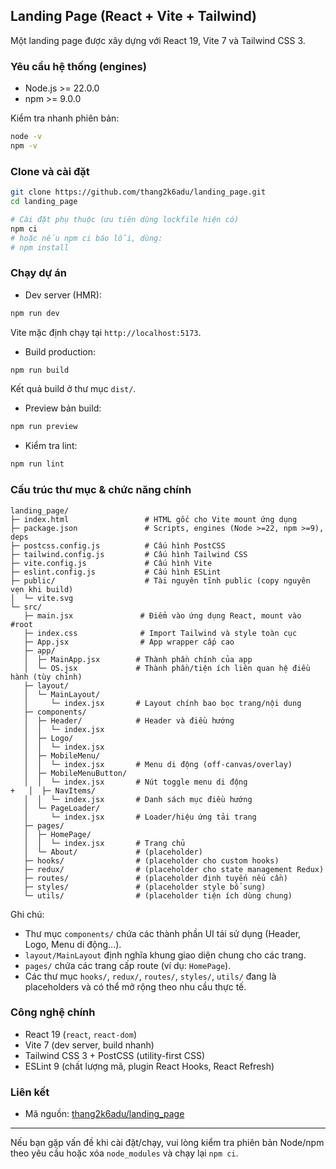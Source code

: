 ## Landing Page (React + Vite + Tailwind)

Một landing page được xây dựng với React 19, Vite 7 và Tailwind CSS 3.

### Yêu cầu hệ thống (engines)
- Node.js >= 22.0.0
- npm >= 9.0.0

Kiểm tra nhanh phiên bản:

```bash
node -v
npm -v
```

### Clone và cài đặt
```bash
git clone https://github.com/thang2k6adu/landing_page.git
cd landing_page

# Cài đặt phụ thuộc (ưu tiên dùng lockfile hiện có)
npm ci
# hoặc nếu npm ci báo lỗi, dùng:
# npm install
```

### Chạy dự án
- Dev server (HMR):
```bash
npm run dev
```
Vite mặc định chạy tại `http://localhost:5173`.

- Build production:
```bash
npm run build
```
Kết quả build ở thư mục `dist/`.

- Preview bản build:
```bash
npm run preview
```

- Kiểm tra lint:
```bash
npm run lint
```

### Cấu trúc thư mục & chức năng chính

```text
landing_page/
├─ index.html                 # HTML gốc cho Vite mount ứng dụng
├─ package.json               # Scripts, engines (Node >=22, npm >=9), deps
├─ postcss.config.js          # Cấu hình PostCSS
├─ tailwind.config.js         # Cấu hình Tailwind CSS
├─ vite.config.js             # Cấu hình Vite
├─ eslint.config.js           # Cấu hình ESLint
├─ public/                    # Tài nguyên tĩnh public (copy nguyên vẹn khi build)
│  └─ vite.svg
└─ src/
   ├─ main.jsx               # Điểm vào ứng dụng React, mount vào #root
   ├─ index.css              # Import Tailwind và style toàn cục
   ├─ App.jsx                # App wrapper cấp cao
   ├─ app/
   │  ├─ MainApp.jsx        # Thành phần chính của app
   │  └─ OS.jsx             # Thành phần/tiện ích liên quan hệ điều hành (tùy chỉnh)
   ├─ layout/
   │  └─ MainLayout/
   │     └─ index.jsx       # Layout chính bao bọc trang/nội dung
   ├─ components/
   │  ├─ Header/            # Header và điều hướng
   │  │  └─ index.jsx
   │  ├─ Logo/
   │  │  └─ index.jsx
   │  ├─ MobileMenu/
   │  │  └─ index.jsx       # Menu di động (off-canvas/overlay)
   │  ├─ MobileMenuButton/
   │  │  └─ index.jsx       # Nút toggle menu di động
+   │  ├─ NavItems/
   │  │  └─ index.jsx       # Danh sách mục điều hướng
   │  └─ PageLoader/
   │     └─ index.jsx       # Loader/hiệu ứng tải trang
   ├─ pages/
   │  ├─ HomePage/
   │  │  └─ index.jsx       # Trang chủ
   │  └─ About/             # (placeholder)
   ├─ hooks/                # (placeholder cho custom hooks)
   ├─ redux/                # (placeholder cho state management Redux)
   ├─ routes/               # (placeholder định tuyến nếu cần)
   ├─ styles/               # (placeholder style bổ sung)
   └─ utils/                # (placeholder tiện ích dùng chung)
```

Ghi chú:
- Thư mục `components/` chứa các thành phần UI tái sử dụng (Header, Logo, Menu di động...).
- `layout/MainLayout` định nghĩa khung giao diện chung cho các trang.
- `pages/` chứa các trang cấp route (ví dụ: `HomePage`).
- Các thư mục `hooks/`, `redux/`, `routes/`, `styles/`, `utils/` đang là placeholders và có thể mở rộng theo nhu cầu thực tế.

### Công nghệ chính
- React 19 (`react`, `react-dom`)
- Vite 7 (dev server, build nhanh)
- Tailwind CSS 3 + PostCSS (utility-first CSS)
- ESLint 9 (chất lượng mã, plugin React Hooks, React Refresh)

### Liên kết
- Mã nguồn: [thang2k6adu/landing_page](https://github.com/thang2k6adu/landing_page.git)

---
Nếu bạn gặp vấn đề khi cài đặt/chạy, vui lòng kiểm tra phiên bản Node/npm theo yêu cầu hoặc xóa `node_modules` và chạy lại `npm ci`.


